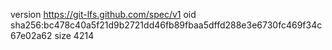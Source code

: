 version https://git-lfs.github.com/spec/v1
oid sha256:bc478c40a5f21d9b2721dd46fb89fbaa5dffd288e3e6730fc469f34c67e02a62
size 4214

